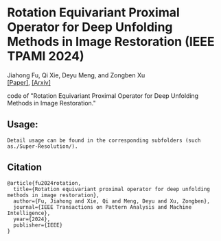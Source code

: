 # Rotation Equivariant Proximal Operator for Deep Unfolding Methods in Image Restoration (IEEE TPAMI 2024)
Jiahong Fu, Qi Xie, Deyu Meng, and Zongben Xu\
​[[Paper]](https://ieeexplore.ieee.org/document/10487002), [[Arxiv]](https://arxiv.org/abs/2312.15701)

code of "Rotation Equivariant Proximal Operator for Deep Unfolding Methods in Image Restoration."



## Usage:
```
Detail usage can be found in the corresponding subfolders (such as./Super-Resolution/).
```

## Citation
```
@article{fu2024rotation,
  title={Rotation equivariant proximal operator for deep unfolding methods in image restoration},
  author={Fu, Jiahong and Xie, Qi and Meng, Deyu and Xu, Zongben},
  journal={IEEE Transactions on Pattern Analysis and Machine Intelligence},
  year={2024},
  publisher={IEEE}
}
```

